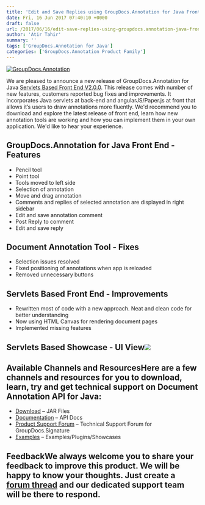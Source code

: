 ```yaml
---
title: 'Edit and Save Replies using GroupDocs.Annotation for Java Front End V2.0.0'
date: Fri, 16 Jun 2017 07:40:10 +0000
draft: false
url: /2017/06/16/edit-save-replies-using-groupdocs.annotation-java-front-end-v2.0.0/
author: 'Atir Tahir'
summary: ''
tags: ['GroupDocs.Annotation for Java']
categories: ['GroupDocs.Annotation Product Family']
---
```


[![GroupDocs.Annotation](https://blog.groupdocs.com/wp-content/uploads/sites/4/2016/12/groupdocs-annotation-java.png)](https://www.groupdocs.com/products/signature/java)

We are pleased to announce a new release of GroupDocs.Annotation for Java [Servlets Based Front End V2.0.0](https://github.com/groupdocs-annotation/). This release comes with number of new features, customers reported bug fixes and improvements. It incorporates Java servlets at back-end and angularJS/Paper.js at front that allows it’s users to draw annotations more fluently. We'd recommend you to download and explore the latest release of front end, learn how new annotation tools are working and how you can implement them in your own application. We'd like to hear your experience.

## GroupDocs.Annotation for Java Front End - Features

*   Pencil tool
*   Point tool
*   Tools moved to left side
*   Selection of annotation
*   Move and drag annotation
*   Comments and replies of selected annotation are displayed in right sidebar
*   Edit and save annotation comment
*   Post Reply to comment
*   Edit and save reply

## Document Annotation Tool - Fixes

*   Selection issues resolved
*   Fixed positioning of annotations when app is reloaded
*   Removed unnecessary buttons

## Servlets Based Front End - Improvements

*   Rewritten most of code with a new approach. Neat and clean code for better understanding
*   Now using HTML Canvas for rendering document pages
*   Implemented missing features

## Servlets Based Showcase - UI View[![](http://blog.groupdocs.com/wp-content/uploads/sites/4/2017/06/front-end-1024x496.png)](https://blog.groupdocs.com/)

## Available Channels and ResourcesHere are a few channels and resources for you to download, learn, try and get technical support on Document Annotation API for Java:

*   [Download](https://downloads.groupdocs.com/annotation/java "Download") – JAR Files
*   [Documentation](https://docs.groupdocs.com/display/annotationjava/Home "Documentation") – API Docs
*   [Product Support Forum](http://www.groupdocs.com/Community/forums/groupdocs.annotation-product-family/5/showforum.aspx "Product Support Forum") – Technical Support Forum for GroupDocs.Signature
*   [Examples](https://github.com/groupdocs-annotation/GroupDocs.Annotation-for-Java "Examples/Plugins/Showcases") – Examples/Plugins/Showcases

## FeedbackWe always welcome you to share your feedback to improve this product. We will be happy to know your thoughts. Just create a [forum thread](http://www.groupdocs.com/Community/forums/groupdocs.annotation-product-family/5/showforum.aspx) and our dedicated support team will be there to respond.





